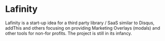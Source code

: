 # Lafinity

Lafinity is a start-up idea for a third party library / SaaS similar to Disqus, addThis and others focusing on providing Marketing Overlays (modals) and other tools for non-for profits.
The project is still in its infancy. 